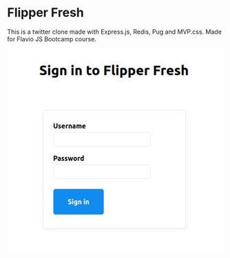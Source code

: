 # Flipper Fresh

This is a twitter clone made with Express.js, Redis, Pug and MVP.css. Made for Flavio JS Bootcamp course.

![product-screenshot](Flipper_Fresh.jpg)
